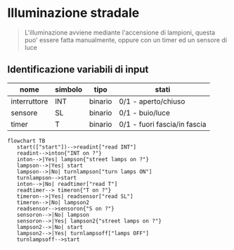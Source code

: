 # Illuminazione stradale  

> L'illuminazione avviene mediante l'accensione di lampioni, questa puo' essere fatta manualmente, oppure con un timer ed un sensore di luce

## Identificazione variabili di input  

| nome         | simbolo | tipo    | stati                        |
| ------------ | ------- | ------- | ---------------------------- |
| interruttore | INT     | binario | 0/1 - aperto/chiuso          |
| sensore      | SL      | binario | 0/1 - buio/luce              |
| timer        | T       | binario | 0/1 - fuori fascia/in fascia |

```mermaid
flowchart TB
   start(["start"])-->readint["read INT"]
   readint-->inton{"INT on ?"}
   inton-->|Yes| lampson{"street lamps on ?"}
   lampson-->|Yes| start
   lampson-->|No| turnlampson["turn lamps ON"]
   turnlampson-->start
   inton-->|No| readtimer["read T"]
   readtimer--> timeron{"T on ?"}
   timeron-->|Yes| readsensor["read SL"]
   timeron-->|No| lampson2
   readsensor-->sensoron{"S on ?"}
   sensoron-->|No| lampson
   sensoron-->|Yes| lampson2{"street lamps on ?"}
   lampson2-->|No| start
   lampson2-->|Yes| turnlampsoff["lamps OFF"]
   turnlampsoff-->start
```
